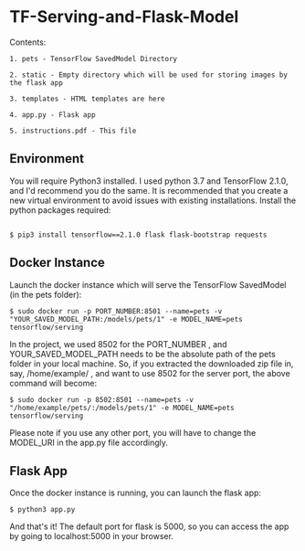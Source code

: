 # TF-Serving-and-Flask-Model

Contents:
```
1. pets - TensorFlow SavedModel Directory

2. static - Empty directory which will be used for storing images by the flask app

3. templates - HTML templates are here

4. app.py - Flask app

5. instructions.pdf - This file
```

## Environment 
You will require Python3 installed. I used python 3.7 and TensorFlow 2.1.0, and I'd recommend you do the same. It is recommended that
you create a new virtual environment to avoid issues with existing installations.
Install the python packages required:
```

$ pip3 install tensorflow==2.1.0 flask flask-bootstrap requests

```

## Docker Instance
Launch the docker instance which will serve the TensorFlow SavedModel (in the pets folder):
```
$ sudo docker run -p PORT_NUMBER:8501 --name=pets -v "YOUR_SAVED_MODEL_PATH:/models/pets/1" -e MODEL_NAME=pets tensorflow/serving
```
In the project, we used 8502 for the PORT_NUMBER , and YOUR_SAVED_MODEL_PATH needs to be the absolute path of the pets folder in your
local machine. So, if you extracted the downloaded zip file in, say, /home/example/ , and want to use 8502 for the server port, the above
command will become:
```
$ sudo docker run -p 8502:8501 --name=pets -v "/home/example/pets/:/models/pets/1" -e MODEL_NAME=pets tensorflow/serving
```
Please note if you use any other port, you will have to change the MODEL_URI in the app.py file accordingly.

## Flask App

Once the docker instance is running, you can launch the flask app:
```
$ python3 app.py
```
And that's it! The default port for flask is 5000, so you can access the app by going to localhost:5000 in your browser.
